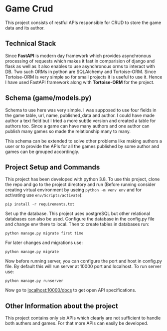 # Game Crud

This project consists of restful APIs responsible for CRUD to store the game data and its author.

## Technical Stack

Since **FastAPI** is modern day framework which provides asynchronous processing of requests which makes it fast in comparision of django and flask as well as it also enables to use asynchronous orms to interact with DB. Two such ORMs in python are SQLAlchemy and Tortoise-ORM. Since Tortoise-ORM is very simple so for small projects it is useful to use it. Hence I have used FastAPI framework along with **Tortoise-ORM** for the project.

## Schema (game/models.py)

Schema to use here was very simple. I was supposed to use four fields in the game table, url, name, published_data and author. I could have made author a text field but I tried a more subtle version and created a table for authors too. Since a game can have many authors and one author can publish many games so made the relationship many to many.

This schema can be extended to solve other problems like making authors a user or to provide the APIs for all the games published by some author and games can be grouped accordingly.

## Project Setup and Commands

This project has been developed with python 3.8. To use this project, clone the repo and go to the project directory and run (Before running consider creating virtual environment by useing `python -m venv env`  and for activating use `env/Scripts/activate`):

`pip install -r requirements.txt`

Set up the database. This project uses postgreSQL but other relational databases can also be used. Configure the database in the config.py file and change env there to local. Then to create tables in databases run:

`python manage.py migrate first time`

For later changes and migrations use:

`python manage.py migrate`

Now before running server, you can configure the port and host in config.py file. By default this will run server at 10000 port and localhost. To run server use:

`python manage.py runserver`

Now go to [localhost:10000/docs]([localhost:10000/docs]()) to get open API specifications.

## Other Information about the project

This project contains only six APIs which clearly are not sufficient to handle both authers and games. For that more APIs can easily be developed.
